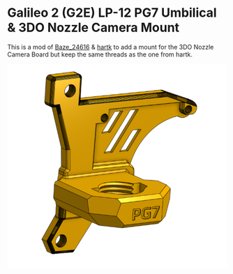 # Galileo 2 (G2E) LP-12 PG7 Umbilical & 3DO Nozzle Camera Mount
This is a mod of [Baze_24616](https://www.printables.com/model/632078-galileo-2-g2e-lp-12-umbilical-3do-nozzle-camera-mo) & [hartk](/user_mods/hartk/PG7_Umbilical) to add a mount for the 3DO Nozzle Camera Board but keep the same threads as the one from hartk.

![PG7_Umbilical_3DO_Cam](./images/Cover.png)

